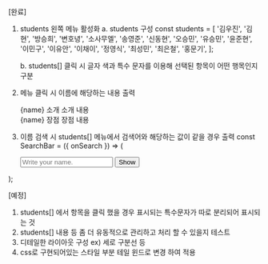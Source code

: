 [완료]
1. students 왼쪽 메뉴 활성화
    a. students 구성 
    const students = [
    '김우진',
    '김현',
    '방승희',
    '변호녕',
    '소사무엘',
    '송영준',
    '신동현',
    '오승민',
    '유승민',
    '윤준현',
    '이민구',
    '이유안',
    '이채이',
    '정영식',
    '최성민',
    '최은철',
    '홍문기',
    ];

    b. students[] 클릭 시 글자 색과 특수 문자를 이용해 선택된 항목이 어떤 행목인지 구분

2. 메뉴 클릭 시 이름에 해당하는 내용 출력
    <div className="student-info">
        <div id="introduction">
            {name} 소개
            소개 내용
        </div>
        <div id="advantages">
            {name} 장점
            장점 내용
            </p>
        </div>
    </div>
3. 이름 검색 시 students[] 메뉴에서 검색어와 해당하는 값이 같을 경우 출력
const SearchBar = ({ onSearch }) => (
    <div id="search-bar">
        <input type="text" id="search-input" placeholder="Write your name." />
        <button id="show-button" onClick={onSearch}>
            Show
        </button>
    </div>
);


[예정]
1. students[] 에서 항목을 클릭 했을 경우 표시되는 특수문자가 따로 분리되어 표시되는 것
2. students[] 내용 등 좀 더 유동적으로 관리하고 처리 할 수 있을지 테스트
3. 디테일한 라이아웃 구성 ex) 세로 구분선 등
4. css로 구현되어있는 스타일 부분 테일 윈드로 변경 하여 적용

